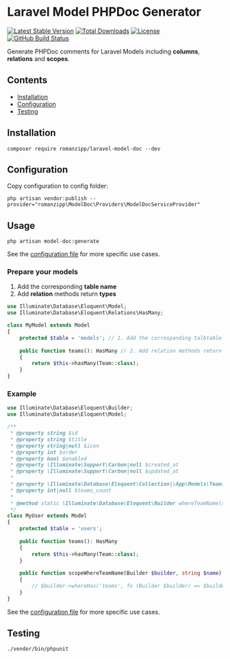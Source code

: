 # Laravel Model PHPDoc Generator

[![Latest Stable Version](https://img.shields.io/packagist/v/romanzipp/Laravel-Model-Doc.svg?style=flat-square)](https://packagist.org/packages/romanzipp/laravel-model-doc)
[![Total Downloads](https://img.shields.io/packagist/dt/romanzipp/Laravel-Model-Doc.svg?style=flat-square)](https://packagist.org/packages/romanzipp/laravel-model-doc)
[![License](https://img.shields.io/packagist/l/romanzipp/Laravel-Model-Doc.svg?style=flat-square)](https://packagist.org/packages/romanzipp/laravel-model-doc)
[![GitHub Build Status](https://img.shields.io/github/workflow/status/romanzipp/Laravel-Model-Doc/Tests?style=flat-square)](https://github.com/romanzipp/Laravel-Model-Doc/actions)

Generate PHPDoc comments for Laravel Models including **columns**, **relations** and **scopes**.

## Contents

- [Installation](#installation)
- [Configuration](#configuration)
- [Testing](#testing)

## Installation

```
composer require romanzipp/laravel-model-doc --dev
```

## Configuration

Copy configuration to config folder:

```
php artisan vendor:publish --provider="romanzipp\ModelDoc\Providers\ModelDocServiceProvider"
```

## Usage

```
php artisan model-doc:generate
```

See the [configuration file](config/model-doc.php) for more specific use cases.

### Prepare your models

1. Add the corresponding **table name**
2. Add **relation** methods return **types** 

```php
use Illuminate\Database\Eloquent\Model;
use Illuminate\Database\Eloquent\Relations\HasMany;

class MyModel extends Model
{
    protected $table = 'models'; // 1. Add the corresponding talbtable name
    
    public function teams(): HasMany // 2. Add relation methods return types
    {
        return $this->hasMany(Team::class);
    }
}
```

### Example

```php
use Illuminate\Database\Eloquent\Builder;
use Illuminate\Database\Eloquent\Model;

/**
 * @property string $id
 * @property string $title
 * @property string|null $icon
 * @property int $order
 * @property bool $enabled
 * @property \Illuminate\Support\Carbon|null $created_at
 * @property \Illuminate\Support\Carbon|null $updated_at
 * 
 * @property \Illuminate\Database\Eloquent\Collection|\App\Models\Team[] $teams
 * @property int|null $teams_count
 * 
 * @method static \Illuminate\Database\Eloquent\Builder whereTeamName(string $name)
 */
class MyUser extends Model
{
    protected $table = 'users';
    
    public function teams(): HasMany
    {
        return $this->hasMany(Team::class);
    }
    
    public function scopeWhereTeamName(Builder $builder, string $name)
    {
        // $builder->whereHas('teams', fn (Builder $builder) => $builder->where('name', $name));
    }
}
```

See the [configuration file](config/model-doc.php) for more specific use cases.

## Testing

```
./vendor/bin/phpunit
```
